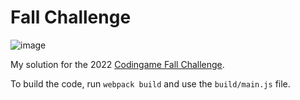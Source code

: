 # Fall Challenge

![image](https://user-images.githubusercontent.com/65445960/217231213-6fcbc53d-fd39-417a-809c-562657650260.png)

My solution for the 2022 [Codingame Fall Challenge](https://www.codingame.com/contests/fall-challenge-2022).

To build the code, run `webpack build` and use the `build/main.js` file.
